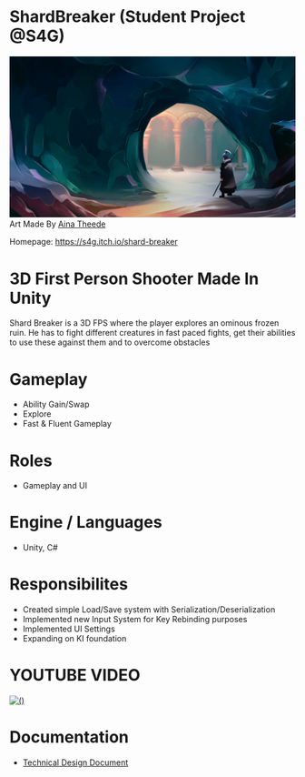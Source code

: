 # ShardBreaker (Student Project @S4G)
![](https://github.com/rubin54/ShardBreaker/blob/main/Assets/Art/Texture/User%20Interface/Menu/abcsoft.png)
Art Made By [Aina Theede](https://www.artstation.com/ainmalig)

Homepage: https://s4g.itch.io/shard-breaker

# 3D First Person Shooter Made In Unity
Shard Breaker is a 3D FPS where the player explores an ominous frozen ruin. He has to fight different creatures in fast paced fights, get their abilities to use these against them and to overcome obstacles

# Gameplay
- Ability Gain/Swap
- Explore
- Fast & Fluent Gameplay

# Roles
- Gameplay and UI


# Engine / Languages
- Unity, C#

# Responsibilites
- Created simple Load/Save system with Serialization/Deserialization
- Implemented new Input System for Key Rebinding purposes
- Implemented UI Settings
- Expanding on KI foundation

# YOUTUBE VIDEO

[![()](https://vimeo.com/591019332?embedded=true&source=video_title&owner=80591853.jpg)](https://vimeo.com/591019332?embedded=true&source=video_title&owner=80591853)
# Documentation

- [Technical Design Document](https://docs.google.com/document/d/1ilK_6XjQIBvrrDATiBpspiQ9-e57QF6tCPropOifcKU/edit)
